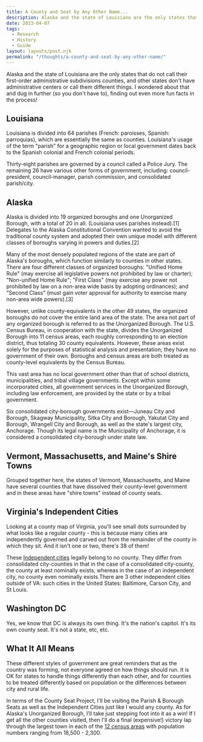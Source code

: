 ```yaml
---
title: A County and Seat by Any Other Name...
description: Alaska and the state of Louisiana are the only states that do not call their first-order administrative subdivisions counties, and other states don't have administrative centers or call them different things. I wondered about that and dug in further (so you don't have to), finding out even more fun facts in the process! 
date: 2023-04-07
tags:
  - Research
  - History
  - Guide
layout: layouts/post.njk
permalink: "/thoughts/a-county-and-seat-by-any-other-name/"
---	
```

Alaska and the state of Louisiana are the only states that do not call their first-order administrative subdivisions counties, and other states don't have administrative centers or call them different things. I wondered about that and dug in further (so you don't have to), finding out even more fun facts in the process!

## Louisiana

Louisiana is divided into 64 parishes (French: paroisses, Spanish: parroquias), which are essentially the same as counties. Louisiana's usage of the term "parish" for a geographic region or local government dates back to the Spanish colonial and French colonial periods.

Thirty-eight parishes are governed by a council called a Police Jury. The remaining 26 have various other forms of government, including: council-president, council-manager, parish commission, and consolidated parish/city.



## Alaska

Alaska is divided into 19 organized boroughs and one Unorganized Borough, with a total of 20 in all. (Louisiana uses parishes instead).[1] Delegates to the Alaska Constitutional Convention wanted to avoid the traditional county system and adopted their own unique model with different classes of boroughs varying in powers and duties.[2]

Many of the most densely populated regions of the state are part of Alaska's boroughs, which function similarly to counties in other states. There are four different classes of organized boroughs: "Unified Home Rule" (may exercise all legislative powers not prohibited by law or charter); "Non-unified Home Rule"; "First Class" (may exercise any power not prohibited by law on a non-area wide basis by adopting ordinances); and "Second Class" (must gain voter approval for authority to exercise many non-area wide powers).[3]

However, unlike county-equivalents in the other 49 states, the organized boroughs do not cover the entire land area of the state. The area not part of any organized borough is referred to as the Unorganized Borough. The U.S. Census Bureau, in cooperation with the state, divides the Unorganized Borough into 11 census areas, each roughly corresponding to an election district, thus totaling 30 county equivalents. However, these areas exist solely for the purposes of statistical analysis and presentation; they have no government of their own. Boroughs and census areas are both treated as county-level equivalents by the Census Bureau.


This vast area has no local government other than that of school districts, municipalities, and tribal village governments. Except within some incorporated cities, all government services in the Unorganized Borough, including law enforcement, are provided by the state or by a tribal government.

Six consolidated city-borough governments exist—Juneau City and Borough, Skagway Municipality, Sitka City and Borough, Yakutat City and Borough, Wrangell City and Borough, as well as the state's largest city, Anchorage. Though its legal name is the Municipality of Anchorage, it is considered a consolidated city-borough under state law.





## Vermont, Massachusetts, and Maine's Shire Towns

Grouped together here, the states of Vermont, Massachusetts, and Maine have several counties that have dissolved their county-level government and in these areas have "shire towns" instead of county seats. 





## Virginia's Independent Cities

Looking at a county map of Virginia, you'll see small dots surrounded by what looks like a regular county - this is because many cities are independently governed and carved out from the remainder of the county in which they sit. And it isn't one or two, there's 38 of them!

These <a href="https://en.wikipedia.org/wiki/Independent_city_(United_States)" target="_blank">Independent cities</a> legally belong to no county. They differ from consolidated city-counties in that in the case of a consolidated city-county, the county at least nominally exists, whereas in the case of an independent city, no county even nominally exists.There are 3 other independent cities outside of VA: such cities in the United States: Baltimore, Carson City, and St Louis.


## Washington DC

Yes, we know that DC is always its own thing. It's the nation's capitol. It's its own county seat. It's not a state, etc, etc.


## What It All Means

These different styles of government are great reminders that as the country was forming, not everyone agreed on how things should run. It is OK for states to handle things differently than each other, and for counties to be treated differently based on population or the differences between city and rural life. 

In terms of the County Seat Project, I'll be visiting the Parish & Borough Seats as well as the Independent Cities just like I would any county. As for Alaska's Unorganized Borough, I'll take just stepping foot into it as a win! If I get all the other counties visited, then I'll do a final (expensive!) victory lap through the largest town in each of the <a href="https://en.wikipedia.org/wiki/Unorganized_Borough,_Alaska" target="_blank">12 census areas</a> with population numbers ranging from 18,500 - 2,300.